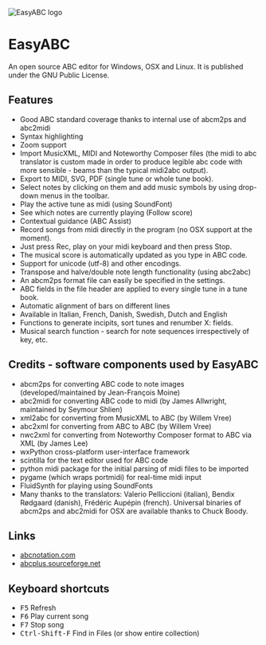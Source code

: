 ![EasyABC logo](img/abclogo.png "EasyABC")

# EasyABC

An open source ABC editor for Windows, OSX and Linux. It is published under the GNU Public License.

## Features

- Good ABC standard coverage thanks to internal use of abcm2ps and abc2midi
- Syntax highlighting
- Zoom support
- Import MusicXML, MIDI and Noteworthy Composer files (the midi to abc translator is custom made in order to produce legible abc code with more sensible - beams than the typical midi2abc output).
- Export to MIDI, SVG, PDF (single tune or whole tune book).
- Select notes by clicking on them and add music symbols by using drop-down menus in the toolbar.
- Play the active tune as midi (using SoundFont)
- See which notes are currently playing (Follow score)
- Contextual guidance (ABC Assist)
- Record songs from midi directly in the program (no OSX support at the moment).
- Just press Rec, play on your midi keyboard and then press Stop.
- The musical score is automatically updated as you type in ABC code.
- Support for unicode (utf-8) and other encodings.
- Transpose and halve/double note length functionality (using abc2abc)
- An abcm2ps format file can easily be specified in the settings.
- ABC fields in the file header are applied to every single tune in a tune book.
- Automatic alignment of bars on different lines
- Available in Italian, French, Danish, Swedish, Dutch and English
- Functions to generate incipits, sort tunes and renumber X: fields.
- Musical search function - search for note sequences irrespectively of key, etc.

## Credits - software components used by EasyABC

- abcm2ps for converting ABC code to note images (developed/maintained by Jean-François Moine)
- abc2midi for converting ABC code to midi (by James Allwright, maintained by Seymour Shlien)
- xml2abc for converting from MusicXML to ABC (by Willem Vree)
- abc2xml for converting from ABC to ABC (by Willem Vree)
- nwc2xml for converting from Noteworthy Composer format to ABC via XML (by James Lee)
- wxPython cross-platform user-interface framework
- scintilla for the text editor used for ABC code
- python midi package for the initial parsing of midi files to be imported
- pygame (which wraps portmidi) for real-time midi input
- FluidSynth for playing using SoundFonts
- Many thanks to the translators: Valerio Pelliccioni (italian), Bendix Rødgaard (danish), Frédéric Aupépin (french). Universal binaries of abcm2ps and abc2midi for OSX are available thanks to Chuck Boody.

## Links

- [abcnotation.com](https://abcnotation.com)
- [abcplus.sourceforge.net](https://abcplus.sourceforge.net)

## Keyboard shortcuts

- <kbd>F5</kbd> Refresh
- <kbd>F6</kbd> Play current song
- <kbd>F7</kbd> Stop song
- <kbd>Ctrl-Shift-F</kbd> Find in Files (or show entire collection)
